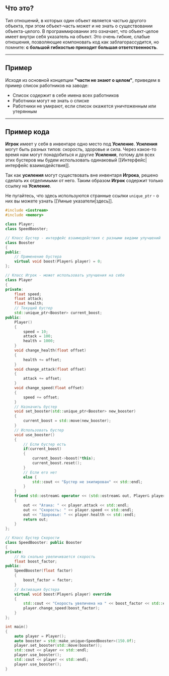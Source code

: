 ## Что это?
Тип отношений, в которых один объект является частью другого объекта, при этом объект-часть может и не знать о существовании объекта-целого. В программировании это означает, что объект-целое имеет внутри себя указатель на объект.
Это очень гибкие, слабые отношения, позволяющие компоновать код как заблагорассудится, но помните: **с большой гибкостью приходит большая ответственность**.

---

## Пример
Исходя из основной концепции **"части не знают о целом"**, приведем в пример список работников на заводе:
- Список содержит в себе имена всех работников
- Работники могут не знать о списке
- Работники не умирают, если список окажется уничтоженным или утерянным

---

## Пример кода
**Игрок** имеет у себя в инвентаре одно место под **Усиление**. **Усиления** могут быть разных типов: скорость, здоровье и сила. Через какое-то время нам могут понадобиться и другие **Усиления**, потому для всех этих бустеров мы будем использовать одинаковый [[Интерфейс|интерфейс взаимодействия]].

Так как **усиления** могут существовать вне инвентаря **Игрока**, решено сделать их отделимыми от него. Таким образом **Игрок** содержит только ссылку на **Усиление**.

Не пугайтесь, что здесь используются странные ссылки `unique_ptr` - о них вы можете узнать [[Умные указатели|здесь]].
```cpp
#include <iostream>
#include <memory>

class Player;
class SpeedBooster;

// Класс Бустер - интерфейс взаимодействия с разными видами улучшений
class Booster
{
public:
	// Применение бустера
	virtual void boost(Player& player) = 0;
};

// Класс Игрок - может использовать улучшения на себе
class Player
{
private:
	float speed;
	float attack;
	float health;
	// Текущий бустер
	std::unique_ptr<Booster> current_boost;
public:
	Player()
	{
		speed = 10;
		attack = 100;
		health = 1000;
	}
	void change_health(float offset)
	{
		health += offset;
	}
	void change_attack(float offset)
	{
		attack += offset;
	}
	void change_speed(float offset)
	{
		speed += offset;
	}
	// Назначить бустер
	void set_booster(std::unique_ptr<Booster> new_booster)
	{
		current_boost = std::move(new_booster);
	}
	// Использовать бустер
	void use_booster()
	{
		// Если бустер есть
		if(current_boost)
		{
			current_boost->boost(*this);
			current_boost.reset();
		}
		// Если его нет
		else {
			std::cout << "Бустер не экипирован" << std::endl;
		}
	}
	friend std::ostream& operator << (std::ostream& out, Player& player)
	{
		out << "Атака: " << player.attack << std::endl;
		out << "Скорость: " << player.speed << std::endl;
		out << "Здоровье: " << player.health << std::endl;
		return out;
	}
};

// Класс Бустер Скорости
class SpeedBooster: public Booster
{
private:
	// На сколько увеличивается скорость
	float boost_factor;
public:
	SpeedBooster(float factor)
	{
		boost_factor = factor;
	}
	// Активация бустера
	virtual void boost(Player& player) override
	{
		std::cout << "Скорость увеличена на " << boost_factor << std::endl;
		player.change_speed(boost_factor);
	}
};

int main()
{
	auto player = Player();
	auto booster = std::make_unique<SpeedBooster>(150.0f);
	player.set_booster(std::move(booster));
	std::cout << player << std::endl;
	player.use_booster();
	std::cout << player << std::endl;
	player.use_booster();
}
```